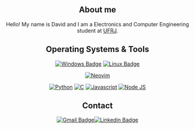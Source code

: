 <div align="center">

## About me
Hello! My name is David and I am a Electronics and Computer Engineering student at [UFRJ](https://www.poli.ufrj.br/).

## Operating Systems & Tools
[![Windows Badge](https://img.shields.io/badge/Windows-0078D6?style=for-the-badge&logo=windows&logoColor=white)](https://www.microsoft.com/en-us/windows/) [![Linux Badge](https://img.shields.io/badge/Arch_Linux-1793D1?style=for-the-badge&logo=arch-linux&logoColor=white)](https://archlinux.org/)

[![Neovim](https://img.shields.io/badge/NeoVim-%2357A143.svg?&style=for-the-badge&logo=neovim&logoColor=white)](https://neovim.io/)

[![Python](https://img.shields.io/badge/Python-d69600?style=for-the-badge&logo=python&logoColor=white)](https://www.python.org/) [![C](https://img.shields.io/badge/-4759fc?style=for-the-badge&logo=C&logoColor=white)](https://gcc.gnu.org/) [![Javascript](https://img.shields.io/badge/Javascript-f7df1e?style=for-the-badge&logo=JavaScript&logoColor=black)](https://www.javascript.com/) [![Node JS](https://img.shields.io/badge/NodeJS-68A063?style=for-the-badge&logo=node.js&logoColor=white)](https://nodejs.org/en/)


## Contact
[![Gmail Badge](https://img.shields.io/badge/Gmail-D14836?style=for-the-badge&logo=gmail&logoColor=white)](mailto:davidmoreirajacinto2012@gmail.com)[![Linkedin Badge](https://img.shields.io/badge/LinkedIn-0077B5?style=for-the-badge&logo=linkedin&logoColor=white)](https://www.linkedin.com/in/david-moreira-19066a20a/)
</div>

